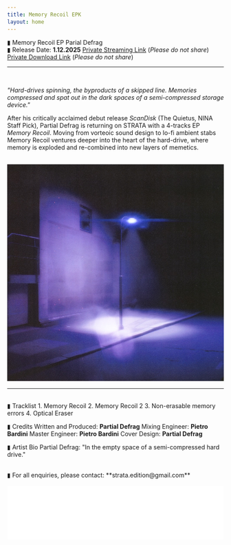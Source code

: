 ```yaml
---
title: Memory Recoil EPK
layout: home
---
```


▮ Memory Recoil EP
Parial Defrag
<br>
▮ Release Date: **1.12.2025**
[Private Streaming Link](https://on.soundcloud.com/IRJKTqzyTw0RrKJOHv) (*Please do not share*)
[Private Download Link](https://drive.google.com/drive/folders/1dkPF0S0om1bNitojJD--bZ2Ng0SwfgGL?usp=sharing) (*Please do not share*)
<br>

---
<br>
  
*"Hard-drives spinning, the byproducts of a skipped line. Memories compressed and spat out in the dark spaces of a semi-compressed storage device."*

After his critically acclaimed debut release *ScanDisk* (The Quietus, NINA Staff Pick), Partial Defrag is returning on STRATA with a 4-tracks EP *Memory Recoil*.
Moving from vorteoic sound design to lo-fi ambient stabs Memory Recoil ventures deeper into the heart of the hard-drive, where memory is exploded and re-combined into new layers of memetics.

<br>
<img src="memoryRecoil_Cover.JPG" alt="Memory Recoil Cover" class="centered-image">
<br>

---
<br> 
▮ Tracklist
1. Memory Recoil
2. Memory Recoil 2
3. Non-erasable memory errors
4. Optical Eraser

<br>
  
▮ Credits
Written and Produced: **Partial Defrag**
Mixing Engineer: **Pietro Bardini**
Master Engineer: **Pietro Bardini**
Cover Design: **Partial Defrag**
<br>
  
▮ Artist Bio
Partial Defrag: "In the empty space of a semi-compressed hard drive."

<br>
▮ For all enquiries, please contact: **strata.edition@gmail.com**
<br>
<br>


<img src="logo.png" alt="Strata Logo" class="centered-logo">

